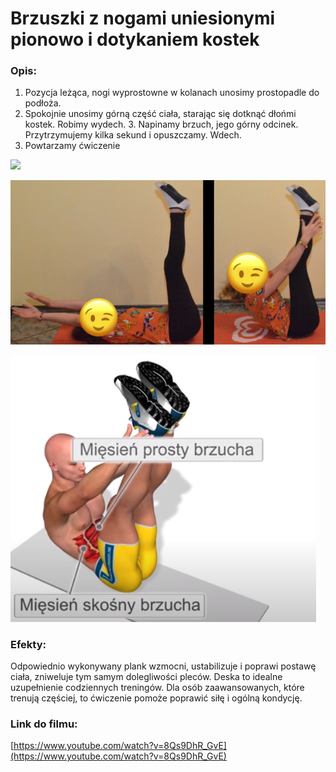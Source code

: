 # Brzuszki z nogami uniesionymi pionowo i dotykaniem kostek

### Opis:
1. Pozycja leżąca, nogi wyprostowne w kolanach unosimy prostopadle do podłoża. 
2. Spokojnie unosimy górną część ciała, starając się dotknąć dłońmi kostek. Robimy wydech. 3. Napinamy brzuch, jego górny odcinek. Przytrzymujemy kilka sekund i opuszczamy. Wdech.
4. Powtarzamy ćwiczenie


![](exercise/brzuszki_z_nogami/brzuszki-z-nogami-w-górze.gif)

![](exercise/brzuszki_z_nogami/brzuszki_nogi.png)

![](exercise/brzuszki_z_nogami/rece_do_kostek.png)

### Efekty:
Odpowiednio wykonywany plank wzmocni, ustabilizuje i poprawi postawę ciała, zniweluje tym samym dolegliwości pleców. Deska to idealne uzupełnienie codziennych treningów. Dla osób zaawansowanych, które trenują częściej, to ćwiczenie pomoże poprawić siłę i ogólną kondycję.

### Link do filmu:
[https://www.youtube.com/watch?v=8Qs9DhR_GvE](https://www.youtube.com/watch?v=8Qs9DhR_GvE)
